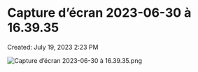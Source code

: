 # Capture d’écran 2023-06-30 à 16.39.35

Created: July 19, 2023 2:23 PM

![Capture d’écran 2023-06-30 à 16.39.35.png](Capture%20d%E2%80%99e%CC%81cran%202023-06-30%20a%CC%80%2016%2039%2035%206ebd627d73dd488b9da29818ad941433/Capture_decran_2023-06-30_a_16.39.35.png)